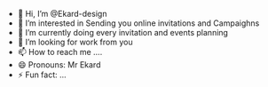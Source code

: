 - 👋 Hi, I’m @Ekard-design
- 👀 I’m interested in Sending you online invitations and Campaighns
- 🌱 I’m currently doing every invitation and events planning
- 💞️ I’m looking for work from you
- 📫 How to reach me ....
- 😄 Pronouns: Mr Ekard
- ⚡ Fun fact: ...

<!---
Ekard-design/Ekard-design is a ✨ special ✨ repository because its `README.md` (this file) appears on your GitHub profile.
You can click the Preview link to take a look at your changes.
--->
